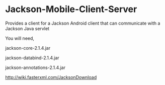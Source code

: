Jackson-Mobile-Client-Server
============================

Provides a client for a Jackson Android client that can communicate with a Jackson Java servlet

You will need,

  jackson-core-2.1.4.jar
  
  jackson-databind-2.1.4.jar
  
  jackson-annotations-2.1.4.jar
  
http://wiki.fasterxml.com/JacksonDownload
